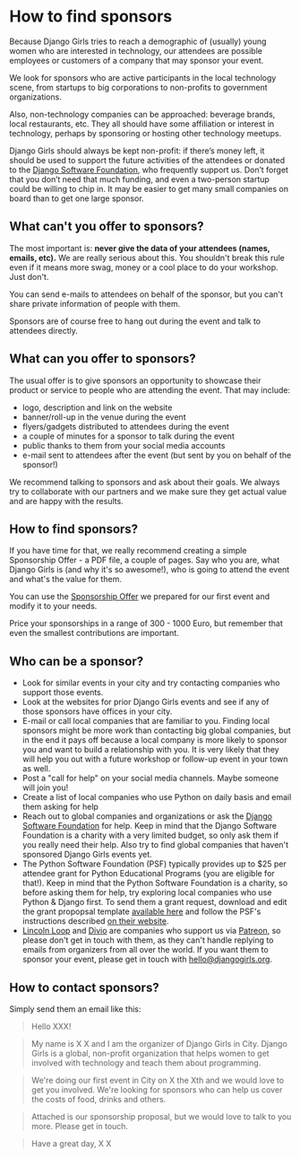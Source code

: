 # How to find sponsors

Because Django Girls tries to reach a demographic of (usually) young women who are interested in technology, our attendees are possible employees or customers of a company that may sponsor your event.

We look for sponsors who are active participants in the local technology scene, from startups to big corporations to non-profits to government organizations.

Also, non-technology companies can be approached: beverage brands, local restaurants, etc. They all should have some affiliation or interest in technology, perhaps by sponsoring or hosting other technology meetups.

Django Girls should always be kept non-profit: if there’s money left, it should be used to support the future activities of the attendees or donated to the [Django Software Foundation](https://www.djangoproject.com/foundation/), who frequently support us. Don’t forget that you don’t need that much funding, and even a two-person startup could be willing to chip in. It may be easier to get many small companies on board than to get one large sponsor.

## What can't you offer to sponsors?

The most important is: __never give the data of your attendees (names, emails, etc).__ We are really serious about this. You shouldn't break this rule even if it means more swag, money or a cool place to do your workshop. Just don't.

You can send e-mails to attendees on behalf of the sponsor, but you can't share private information of people with them.

Sponsors are of course free to hang out during the event and talk to attendees directly.

## What can you offer to sponsors?

The usual offer is to give sponsors an opportunity to showcase their product or service to people who are attending the event. That may include:

- logo, description and link on the website
- banner/roll-up in the venue during the event
- flyers/gadgets distributed to attendees during the event
- a couple of minutes for a sponsor to talk during the event
- public thanks to them from your social media accounts
- e-mail sent to attendees after the event (but sent by you on behalf of the sponsor!)

We recommend talking to sponsors and ask about their goals. We always try to collaborate with our partners and we make sure they get actual value and are happy with the results.

## How to find sponsors?

If you have time for that, we really recommend creating a simple Sponsorship Offer - a PDF file, a couple of pages. Say who you are, what Django Girls is (and why it's so awesome!), who is going to attend the event and what's the value for them.

You can use the [Sponsorship Offer](https://github.com/DjangoGirls/resources/tree/master/For%20Sponsors) we prepared for our first event and modify it to your needs.

Price your sponsorships in a range of 300 - 1000 Euro, but remember that even the smallest contributions are important.

## Who can be a sponsor?

- Look for similar events in your city and try contacting companies who support those events.
- Look at the websites for prior Django Girls events and see if any of those sponsors have offices in your city. 
- E-mail or call local companies that are familiar to you. Finding local sponsors might be more work than contacting big global companies, but in the end it pays off because a local company is more likely to sponsor you and want to build a relationship with you. It is very likely that they will help you out with a future workshop or follow-up event in your town as well.
- Post a "call for help" on your social media channels. Maybe someone will join you!
- Create a list of local companies who use Python on daily basis and email them asking for help
- Reach out to global companies and organizations or ask the [Django Software Foundation](https://djangoproject.com/) for help. Keep in mind that the Django Software Foundation is a charity with a very limited budget, so only ask them if you really need their help. Also try to find global companies that haven't sponsored Django Girls events yet.
- The Python Software Foundation (PSF) typically provides up to $25 per attendee grant for Python Educational Programs (you are eligible for that!). Keep in mind that the Python Software Foundation is a charity, so before asking them for help, try exploring local companies who use Python & Django first. To send them a grant request, download and edit the grant propopsal template [available here](https://docs.google.com/document/d/10a1_WXIVGYxpGTFipne516UxWUjySo-_c4-0zV89ARA/edit?usp=sharing) and follow the PSF's instructions described [on their website](https://www.python.org/psf/grants/).
- [Lincoln Loop](http://lincolnloop.com/) and [Divio](http://www.divio.ch/en/) are companies who support us via [Patreon](http://patreon.com/djangogirls), so please don't get in touch with them, as they can't handle replying to emails from organizers from all over the world. If you want them to sponsor your event, please get in touch with [hello@djangogirls.org](mailto:hello@djangogirls.org).

## How to contact sponsors?

Simply send them an email like this:

> Hello XXX!

> My name is X X and I am the organizer of Django Girls in City. Django Girls is a global, non-profit organization that helps women to get involved with technology and teach them about programming.

> We're doing our first event in City on X the Xth and we would love to get you involved. We're looking for sponsors who can help us cover the costs of food, drinks and others.

> Attached is our sponsorship proposal, but we would love to talk to you more. Please get in touch.

> Have a great day,
X X